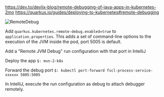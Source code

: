 
https://dev.to/devlix-blog/remote-debugging-of-java-apps-in-kubernetes-2mo
https://quarkus.io/guides/deploying-to-kubernetes#remote-debugging


![RemoteDebug](http://www.plantuml.com/plantuml/proxy?cache=no&src=https://raw.githubusercontent.com/onouv/fscl-process-service/k8s-remote-debug/doc/fscl-process-service/architecture/k8s-debug.component.puml)

Add `quarkus.kubernetes.remote-debug.enabled=true` to `application.properties`. This adds a set of command-line options to the execution of the JVM inside the pod, port 5005 is default.

Add a "Remote JVM Debug" run configuration with that port in IntelliJ

Deploy the app 
`$: mvn-2-k8s`

Forward the debug port
`$: kubectl port-forward fscl-process-service-xxxxxx 5005:5005`

In IntelliJ, execute the run configuration as debug to attach debugger remotely.
